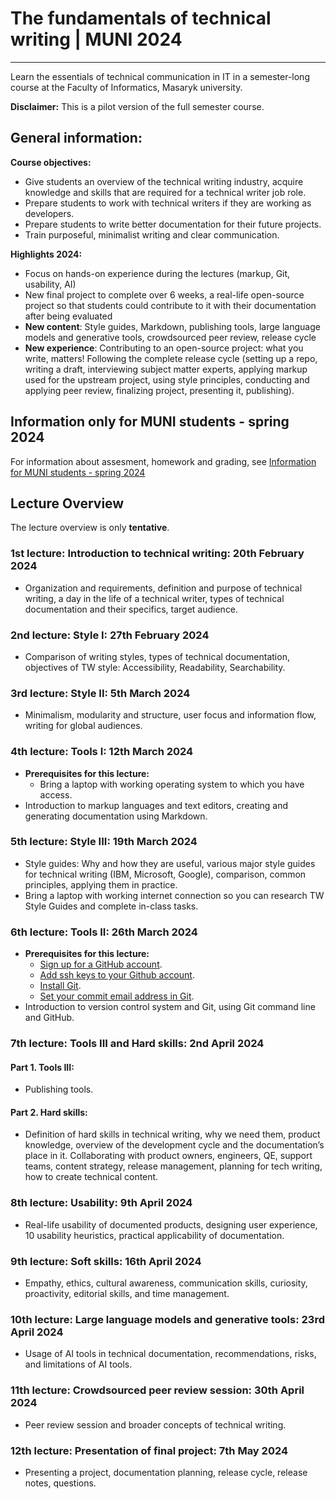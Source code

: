 # The fundamentals of technical writing | MUNI 2024

-----
Learn the essentials of technical communication in IT in a semester-long course at the Faculty of Informatics, Masaryk university.

**Disclaimer:** This is a pilot version of the full semester course.

## General information:

**Course objectives:**
* Give students an overview of the technical writing industry, acquire knowledge and skills that are required for a technical writer job role.
* Prepare students to work with technical writers if they are working as developers.
* Prepare students to write better documentation for their future projects.
* Train purposeful, minimalist writing and clear communication.

**Highlights 2024:**
* Focus on hands-on experience during the lectures (markup, Git, usability, AI)
* New final project to complete over 6 weeks, a real-life open-source project so that students could contribute to it with their documentation after being evaluated
* **New content**: Style guides, Markdown, publishing tools, large language models and generative tools, crowdsourced peer review, release cycle 
* **New experience**: Contributing to an open-source project: what you write, matters! Following the complete release cycle (setting up a repo, writing a draft, interviewing subject matter experts, applying markup used for the upstream project, using style principles, conducting and applying peer review, finalizing project, presenting it, publishing).

## Information only for MUNI students - spring 2024
For information about assesment, homework and grading, see [Information for MUNI students - spring 2024](MUNI-students-spring2024.pdf)


## Lecture Overview
The lecture overview is only **tentative**.

### 1st lecture: Introduction to technical writing: 20th February 2024
* Organization and requirements, definition and purpose of technical writing, a day in the life of a technical writer, types of technical documentation and their specifics, target audience.

### 2nd lecture: Style I: 27th February 2024
* Comparison of writing styles, types of technical documentation, objectives of TW style: Accessibility, Readability, Searchability.

### 3rd lecture: Style II: 5th March 2024
* Minimalism, modularity and structure, user focus and information flow, writing for global audiences. 

### 4th lecture: Tools I: 12th March 2024
* **Prerequisites for this lecture:**
  * Bring a laptop with working operating system to which you have access.
* Introduction to markup languages and text editors, creating and generating documentation using Markdown.

### 5th lecture: Style III: 19th March 2024
* Style guides: Why and how they are useful, various major style guides for technical writing (IBM, Microsoft, Google), comparison, common principles, applying them in practice.
* Bring a laptop with working internet connection so you can research TW Style Guides and complete in-class tasks.

### 6th lecture: Tools II: 26th March 2024
* **Prerequisites for this lecture:**
  * [Sign up for a GitHub account](https://github.com/join).
  * [Add ssh keys to your Github account](https://docs.github.com/en/authentication/connecting-to-github-with-ssh/adding-a-new-ssh-key-to-your-github-account).
  * [Install Git](https://github.com/git-guides/install-git).
  * [Set your commit email address in Git](https://docs.github.com/en/account-and-profile/setting-up-and-managing-your-personal-account-on-github/managing-email-preferences/setting-your-commit-email-address#setting-your-commit-email-address-in-git).
* Introduction to version control system and Git, using Git command line and GitHub.
  
### 7th lecture: Tools III and Hard skills: 2nd April 2024
#### Part 1. Tools III:
* Publishing tools.

#### Part 2. Hard skills:
* Definition of hard skills in technical writing, why we need them, product knowledge, overview of the development cycle and the documentation’s place in it. Collaborating with product owners, engineers, QE, support teams, content strategy, release management, planning for tech writing, how to create technical content.

### 8th lecture: Usability: 9th April 2024
* Real-life usability of documented products, designing user experience, 10 usability heuristics, practical applicability of documentation.

### 9th lecture: Soft skills: 16th April 2024
* Empathy, ethics, cultural awareness, communication skills, curiosity, proactivity, editorial skills, and time management.

### 10th lecture: Large language models and generative tools: 23rd April 2024
* Usage of AI tools in technical documentation, recommendations, risks, and limitations of AI tools.

### 11th lecture: Crowdsourced peer review session: 30th April 2024
* Peer review session and broader concepts of technical writing.

### 12th lecture: Presentation of final project: 7th May 2024
* Presenting a project, documentation planning, release cycle, release notes, questions.
